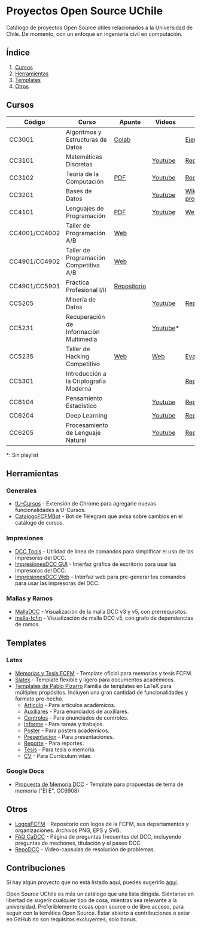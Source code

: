 # Proyectos Open Source UChile

Catálogo de proyectos Open Source útiles relacionados a la Universidad de Chile. De momento, con un enfoque en ingeniería civil en computación.


## Índice

1. [Cursos](#cursos)
1. [Herramientas](#herramientas)
1. [Templates](#templates)
1. [Otros](#otros)

## Cursos

| Código | Curso                             | Apunte | Videos | Otro |
|--------|-----------------------------------|--------|--------|------------|
| CC3001 | Algoritmos y Estructuras de Datos | [Colab](https://github.com/ivansipiran/AED-Apuntes) |  | [Ejercicios](https://github.com/ivansipiran/AED-Apuntes) |
| CC3101 | Matemáticas Discretas |  | [Youtube](https://www.youtube.com/playlist?list=PLKUV14d0mKnWkuVBiWsbQozxzL73NPpKQ) | [Repositorio](https://github.com/ahevia/CC3101_2021) |
| CC3102 | Teoría de la Computación | [PDF](https://users.dcc.uchile.cl/~gnavarro/apunte.html) | [Youtube](https://www.youtube.com/watch?v=JCKjRHaXARk&list=PLBjZ-ginWc1e2uAYgOYdN3fPE9DpiPZ1Z) | [Repositorio](https://github.com/ahevia/cc3102_2020) |
| CC3201 | Bases de Datos | | [Youtube](https://www.youtube.com/watch?v=HA0OkRL5Lgw&list=PLtyTzdvtouzW2Nos2s4SptkwE5pLpOrbm) | [Wiki proyectos](https://wiki.dcc.uchile.cl/cc3201/doku.php?id=proyecto:inicio) |
| CC4101 | Lenguajes de Programación | [PDF](https://cs.brown.edu/~sk/Publications/Books/ProgLangs/2007-04-26/plai-2007-04-26.pdf) | [Youtube](https://www.youtube.com/playlist?list=PLv3byGkm6N0CvCRaQTB52oazPrvz6PsBe) | [Web](https://pleiad.cl/teaching/cc4101) |
| CC4001/CC4002 | Taller de Programación A/B  | [Web](https://uchile.progcomp.cl) |  |  |
| CC4901/CC4902 | Taller de Programación Competitiva A/B | [Web](https://uchile.progcomp.cl) |  |  |
| CC4901/CC5901 | Práctica Profesional I/II | [Repositorio](https://github.com/ivansipiran/PracticaProfesional) |  |  |
| CC5205 | Minería de Datos |  | [Youtube](https://www.youtube.com/playlist?list=PLKUV14d0mKnUXXfmhqqZdcsNGAuV2GZda) | [Repositorio](https://github.com/dccuchile/CC5205) |
| CC5231 | Recuperación de Información Multimedia | | [Youtube](https://www.youtube.com/@JuanManuelBarrios/videos)* | |
| CC5235 | Taller de Hacking Competitivo | [Web](https://tallerdehacking.dcc.uchile.cl/docs/prologo/intro/) | [Web](https://tallerdehacking.dcc.uchile.cl/blog/) | [Evaluaciones](https://tallerdehacking.dcc.uchile.cl/tareas/) |
| CC5301 | Introducción a la Criptografía Moderna | | | [Repositorio](https://github.com/ahevia/cc5301_2023) |
| CC6104 | Pensamiento Estadístico |  | [Youtube](https://www.youtube.com/playlist?list=PLppKo85eGXiXpvRVYM5ZJEHWWofjzuiXw) | [Repositorio](https://github.com/dccuchile/CC6104) |
| CC6204 | Deep Learning |  | [Youtube](https://www.youtube.com/playlist?list=PLBjZ-ginWc1e0_Dp4heHglsjJmacV_F20) | [Repositorio](https://github.com/dccuchile/CC6204) |
| CC6205 | Procesamiento de Lenguaje Natural |  | [Youtube](https://www.youtube.com/playlist?list=PLppKo85eGXiXIh54H_qz48yHPHeNVJqBi) | [Repositorio](https://github.com/dccuchile/CC6205) |

*: Sin playlist

## Herramientas

### Generales

- [tU-Cursos](https://github.com/Nyveon/tU-Cursos) - Extensión de Chrome para agregarle nuevas funcionalidades a U-Cursos.
- [CatalogoFCFMBot](https://github.com/scisneros/catalogo-fcfm-bot) - Bot de Telegram que avisa sobre cambios en el catálogo de cursos.

### Impresiones

- [DCC Tools](https://github.com/tvillega/dcc-tools) - Utilidad de línea de comandos para simplificar el uso de las impresoras del DCC.
- [ImpresionesDCC GUI](https://github.com/Gonxolo/ImpresionesDCC-GUI) - Interfaz gráfica de escritorio para usar las impresoras del DCC.
- [ImpresionesDCC Web](https://github.com/Gonxolo/ImpresionesDCC) - Interfaz web para pre-generar los comandos para usar las impresoras del DCC.

### Mallas y Ramos

- [MallaDCC](https://github.com/cadcc/malla-dcc) - Visualización de la malla DCC v3 y v5, con prerrequisitos.
- [malla-fcfm](https://malla.eri.cl/DCC) - Visualización de malla DCC v5, con grafo de dependencias de ramos.

## Templates

### Latex

- [Memorias y Tesis FCFM](https://github.com/dccuchile/memoria-tesis-latex) - Template oficial para memorias y tesis FCFM.
- [Slatex](https://github.com/r8vnhill/slatex) - Template flexible y ligero para documentos académicos. 
- [Templates de Pablo Pizarro](https://latex.ppizarror.com) Familia de templates en LaTeX para múltiples propósitos. Incluyen una gran cantidad de funcionalidades y formato pre-hecho.
  - [Articulo](https://github.com/Template-Latex/Template-Articulo/) - Para artículos académicos.
  - [Auxiliares](https://github.com/Template-Latex/Template-Auxiliares/) - Para enunciados de auxiliares.
  - [Controles](https://github.com/Template-Latex/Template-Controles/) - Para enunciados de controles.
  - [Informe](https://github.com/Template-Latex/Template-Informe/) - Para tareas y trabajos.
  - [Poster](https://github.com/Template-Latex/Template-Poster/) - Para posters académicos.
  - [Presentacion](https://github.com/Template-Latex/Template-Presentacion/) - Para presentaciones.
  - [Reporte](https://github.com/Template-Latex/Template-Reporte/) - Para reportes.
  - [Tesis](https://github.com/Template-Latex/Template-Tesis/) - Para tesis o memoria.
  - [CV](https://github.com/Template-Latex/Professional-CV/) - Para Curriculum vitae.

### Google Docs

- [Propuesta de Memoria DCC](https://docs.google.com/document/d/14j0ChugSPxWdLPIpCBONfjBambO37cn_wqblJT1b8Cw/edit?usp=sharing) - Template para propuestas de tema de memoria ("El E", CC6908)

## Otros

- [LogosFCFM](https://github.com/mmattamala/LogosFCFM) - Repositorio con logos de la FCFM, sus departamentos y organizaciones. Archivos PNG, EPS y SVG. 
- [FAQ CaDCC](https://github.com/cadcc/howto) - Página de preguntas frecuentes del DCC, incluyendo preguntas de mechones, titulación y el paseo DCC.
- [RepoDCC](https://github.com/cadcc/RepoDCC) - Video-capsulas de resolución de problemas.

## Contribuciones

Si hay algún proyecto que no está listado aquí, puedes sugerirlo [aquí](https://github.com/Nyveon/open-source-uchile/issues/new?assignees=&labels=&projects=&template=sugerir-recurso.md&title=).

Open Source UChile es más un catálogo que una lista dirigida. Siéntanse en libertad de sugerir cualquier tipo de cosa, mientras sea relevante a la universidad. Preferiblemente cosas open source o de libre acceso, para seguir con la temática Open Source. Estar abierto a contribuciones o estar en GitHub no son requisitos excluyentes, solo bonus.
